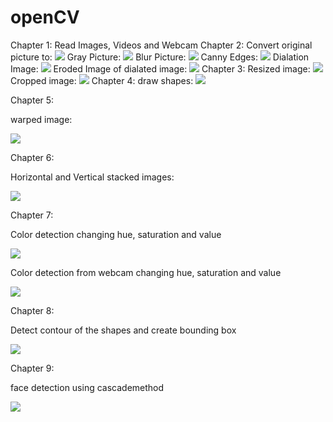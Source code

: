 # openCV
Chapter 1:
Read Images, Videos and Webcam
Chapter 2:
Convert original picture to:
![](Images/girl_with_a_pearl_ring.jpg)
Gray Picture:
![](Images/gray.PNG)
Blur Picture:
![](Images/blur.PNG)
Canny Edges:
![](Images/canny.PNG)
Dialation Image:
![](Images/dialation.PNG)
Eroded Image of dialated image:
![](Images/eroded.PNG)
Chapter 3:
Resized image:
![](Images/image_resized.PNG)
Cropped image:
![](Images/cropped.PNG)
Chapter 4:
draw shapes:
![](Images/shapes.PNG)

Chapter 5:

warped image:

![](Images/warp.PNG)

Chapter 6:

Horizontal and Vertical stacked images:

![](Images/stack.PNG)

Chapter 7:

Color detection changing hue,  saturation and value

![](Images/color_detection.PNG)

Color detection from webcam changing hue,  saturation and value

![](Images/color_detection_webcam.gif)


Chapter 8:

Detect contour of  the  shapes and create bounding box

![](Images/contour.PNG)

Chapter 9:

face detection  using cascademethod

![](Images/face_detection.PNG)


